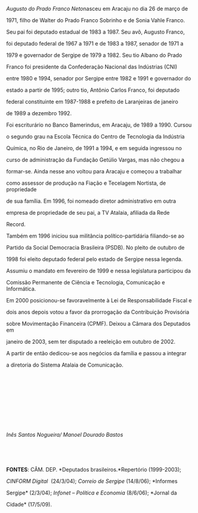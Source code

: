 

*Augusto do Prado Franco Neto*nasceu em Aracaju no dia 26 de março de

1971, filho de Walter do Prado Franco Sobrinho e de Sonia Vahle Franco.

Seu pai foi deputado estadual de 1983 a 1987. Seu avô, Augusto Franco,

foi deputado federal de 1967 a 1971 e de 1983 a 1987, senador de 1971 a

1979 e governador de Sergipe de 1979 a 1982. Seu tio Albano do Prado

Franco foi presidente da Confederação Nacional das Indústrias (CNI)

entre 1980 e 1994, senador por Sergipe entre 1982 e 1991 e governador do

estado a partir de 1995; outro tio, Antônio Carlos Franco, foi deputado

federal constituinte em 1987-1988 e prefeito de Laranjeiras de janeiro

de 1989 a dezembro 1992.



Foi escriturário no Banco Bamerindus, em Aracaju, de 1989 a 1990. Cursou

o segundo grau na Escola Técnica do Centro de Tecnologia da Indústria

Química, no Rio de Janeiro, de 1991 a 1994, e em seguida ingressou no

curso de administração da Fundação Getúlio Vargas, mas não chegou a

formar-se. Ainda nesse ano voltou para Aracaju e começou a trabalhar

como assessor de produção na Fiação e Tecelagem Nortista, de propriedade

de sua família. Em 1996, foi nomeado diretor administrativo em outra

empresa de propriedade de seu pai, a TV Atalaia, afiliada da Rede

Record.



Também em 1996 iniciou sua militância político-partidária filiando-se ao

Partido da Social Democracia Brasileira (PSDB). No pleito de outubro de

1998 foi eleito deputado federal pelo estado de Sergipe nessa legenda.

Assumiu o mandato em fevereiro de 1999 e nessa legislatura participou da

Comissão Permanente de Ciência e Tecnologia, Comunicação e Informática.

Em 2000 posicionou-se favoravelmente à Lei de Responsabilidade Fiscal e

dois anos depois votou a favor da prorrogação da Contribuição Provisória

sobre Movimentação Financeira (CPMF). Deixou a Câmara dos Deputados em

janeiro de 2003, sem ter disputado a reeleição em outubro de 2002.



A partir de então dedicou-se aos negócios da família e passou a integrar

a diretoria do Sistema Atalaia de Comunicação.



 



 



 



 



 



*Inês Santos Nogueira/ Manoel Dourado Bastos*



 



 



**FONTES**: CÂM. DEP. *Deputados brasileiros.*Repertório (1999-2003);

*CINFORM Digital*  (24/3/04); *Correio de Sergipe* (14/8/06); *Informes

Sergipe* (2/3/04); *Infonet – Política e Economia* (8/6/06); *Jornal da

Cidade* (17/5/09).

